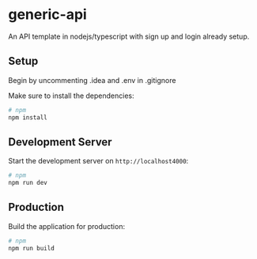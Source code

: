 # generic-api
An API template in nodejs/typescript with sign up and login already setup.

## Setup

Begin by uncommenting .idea and .env in .gitignore

Make sure to install the dependencies:

```bash
# npm
npm install
```

## Development Server

Start the development server on `http://localhost4000`:

```bash
# npm
npm run dev
```

## Production

Build the application for production:

```bash
# npm
npm run build
```
